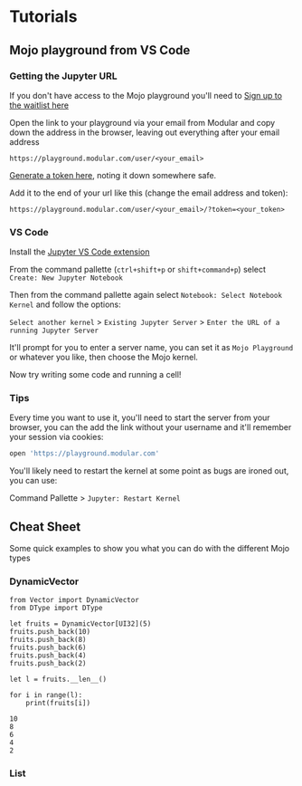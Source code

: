 # Tutorials
## Mojo playground from VS Code
### Getting the Jupyter URL
If you don't have access to the Mojo playground you'll need to [Sign up to the waitlist here](https://www.modular.com/get-started)

Open the link to your playground via your email from Modular and copy down the address in the browser, leaving out everything after your email address

```url
https://playground.modular.com/user/<your_email>
```

[Generate a token here](https://playground.modular.com/hub/token), noting it down somewhere safe.

Add it to the end of your url like this (change the email address and token):

```url
https://playground.modular.com/user/<your_email>/?token=<your_token>
```

### VS Code
Install the [Jupyter VS Code extension](https://marketplace.visualstudio.com/items?itemName=ms-toolsai.jupyter)

From the command pallette (`ctrl+shift+p` or `shift+command+p`) select `Create: New Jupyter Notebook`

Then from the command pallette again select `Notebook: Select Notebook Kernel` and follow the options:

`Select another kernel` > `Existing Jupyter Server` > `Enter the URL of a running Jupyter Server`

It'll prompt for you to enter a server name, you can set it as `Mojo Playground` or whatever you like, then choose the Mojo kernel.

Now try writing some code and running a cell!


### Tips
Every time you want to use it, you'll need to start the server from your browser, you can the add the link without your username and it'll remember your session via cookies:

```bash
open 'https://playground.modular.com'
```

You'll likely need to restart the kernel at some point as bugs are ironed out, you can use:

Command Pallette > `Jupyter: Restart Kernel`

## Cheat Sheet
Some quick examples to show you what you can do with the different Mojo types

### DynamicVector
```mojo
from Vector import DynamicVector
from DType import DType

let fruits = DynamicVector[UI32](5)
fruits.push_back(10)
fruits.push_back(8)
fruits.push_back(6)
fruits.push_back(4)
fruits.push_back(2)

let l = fruits.__len__()

for i in range(l):
    print(fruits[i])
```
```output
10
8
6
4
2
```

### List
